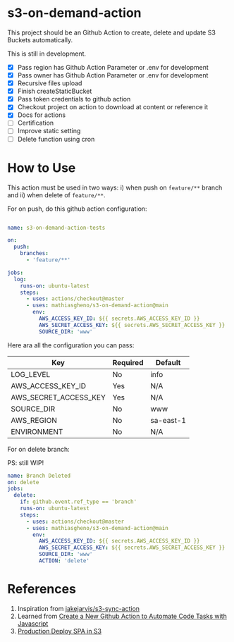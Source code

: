 # s3-on-demand-action

This project should be an Github Action to create, delete and update S3 Buckets automatically.

This is still in development.

- [x] Pass region has Github Action Parameter or .env for development
- [x] Pass owner has Github Action Parameter or .env for development
- [x] Recursive files upload
- [x] Finish createStaticBucket
- [x] Pass token credentials to github action
- [x] Checkout project on action to download at content or reference it
- [x] Docs for actions
- [ ] Certification
- [ ] Improve static setting
- [ ] Delete function using cron

# How to Use

This action must be used in two ways: i) when push on `feature/**` branch and ii) when delete of `feature/**`.

For on push, do this github action configuration: 

```yaml

name: s3-on-demand-action-tests

on:
  push:
    branches:
      - 'feature/**'

jobs:
  log:
    runs-on: ubuntu-latest
    steps:
      - uses: actions/checkout@master
      - uses: mathiasgheno/s3-on-demand-action@main
        env:
          AWS_ACCESS_KEY_ID: ${{ secrets.AWS_ACCESS_KEY_ID }}
          AWS_SECRET_ACCESS_KEY: ${{ secrets.AWS_SECRET_ACCESS_KEY }}
          SOURCE_DIR: 'www'

```

Here ara all the configuration you can pass:

| Key                   | Required | Default   |
|-----------------------|----------|-----------|
| LOG_LEVEL             | No       | info      |
| AWS_ACCESS_KEY_ID     | Yes      | N/A       |
| AWS_SECRET_ACCESS_KEY | Yes      | N/A       |
| SOURCE_DIR            | No       | www       |
| AWS_REGION            | No       | sa-east-1 |
| ENVIRONMENT           | No       | N/A       |

For on delete branch: 

PS: still WIP!

```yaml
name: Branch Deleted
on: delete
jobs:
  delete:
    if: github.event.ref_type == 'branch'
    runs-on: ubuntu-latest
    steps:
      - uses: actions/checkout@master
      - uses: mathiasgheno/s3-on-demand-action@main
        env:
          AWS_ACCESS_KEY_ID: ${{ secrets.AWS_ACCESS_KEY_ID }}
          AWS_SECRET_ACCESS_KEY: ${{ secrets.AWS_SECRET_ACCESS_KEY }}
          SOURCE_DIR: 'www'
          ACTION: 'delete'
```

# References

1. Inspiration from [jakejarvis/s3-sync-action](https://github.com/jakejarvis/s3-sync-action)
2. Learned from [Create a New Github Action to Automate Code Tasks with Javascript](https://egghead.io/courses/create-a-new-github-action-to-automate-code-tasks-with-javascript-f1e9)
3. [Production Deploy SPA in S3](https://medium.com/@joecrobak/production-deploy-of-a-single-page-app-using-s3-and-cloudfront-d4aa2d170aa3)
